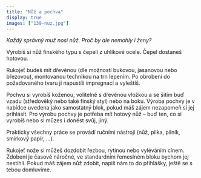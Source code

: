 ```yaml
---
title: "Nůž a pochva"
display: true
images: ["139-nuz.jpg"]
---
```

*Každý správný muž nosí nůž. Proč by ale nemohly i ženy?*

Vyrobíš si nůž finského typu s čepelí z uhlíkové ocele. Čepel dostaneš hotovou.

Rukojeť budeš mít dřevěnou (dle možností bukovou, jasanovou nebo březovou), montovanou technikou na trn lepením.
Po obrobení do požadovaného tvaru ji napustíš impregnací a vyleštíš.

Pochvu si vyrobíš koženou, volitelně s dřevěnou vložkou a se šitím buď vzadu (středověký nebo také finský styl)
nebo na boku. Výroba pochvy je v nabídce uvedena jako samostatný blok, pokud máš zájem nezapomeň si jej prihlásit.
Pro výrobu pochvy je potřeba mít hotový nůž &ndash; buď ten, co si vyrobíš nebo si můzes i donést svůj, jiný.

Prakticky všechny práce se provádí ručními nástroji (nůž, pilka, pilník, smirkový papír, &hellip;).

Rukojeť nože si můžeš dozdobit řezbou, rytinou nebo vyléváním cínem. Zdobení je časově náročné,
ve standardním řemeslném bloku bychom jej nestihli. Pokud máš zájem nůž zdobit, napiš nám to do přihlášky,
ještě se s tebou domluvíme.
